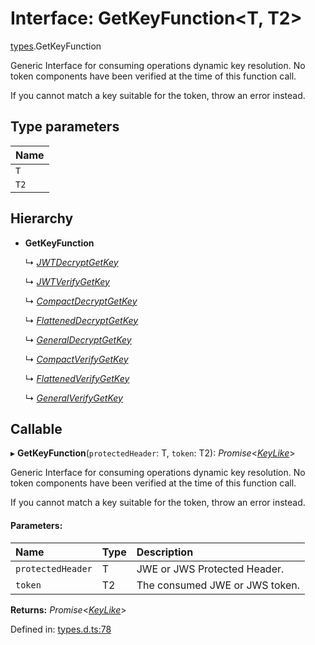 # Interface: GetKeyFunction<T, T2\>

[types](../modules/types.md).GetKeyFunction

Generic Interface for consuming operations dynamic key resolution.
No token components have been verified at the time of this function call.

If you cannot match a key suitable for the token, throw an error instead.

## Type parameters

Name |
:------ |
`T` |
`T2` |

## Hierarchy

* **GetKeyFunction**

  ↳ [*JWTDecryptGetKey*](jwt_decrypt.jwtdecryptgetkey.md)

  ↳ [*JWTVerifyGetKey*](jwt_verify.jwtverifygetkey.md)

  ↳ [*CompactDecryptGetKey*](jwe_compact_decrypt.compactdecryptgetkey.md)

  ↳ [*FlattenedDecryptGetKey*](jwe_flattened_decrypt.flatteneddecryptgetkey.md)

  ↳ [*GeneralDecryptGetKey*](jwe_general_decrypt.generaldecryptgetkey.md)

  ↳ [*CompactVerifyGetKey*](jws_compact_verify.compactverifygetkey.md)

  ↳ [*FlattenedVerifyGetKey*](jws_flattened_verify.flattenedverifygetkey.md)

  ↳ [*GeneralVerifyGetKey*](jws_general_verify.generalverifygetkey.md)

## Callable

▸ **GetKeyFunction**(`protectedHeader`: T, `token`: T2): *Promise*<[*KeyLike*](../types/types.keylike.md)\>

Generic Interface for consuming operations dynamic key resolution.
No token components have been verified at the time of this function call.

If you cannot match a key suitable for the token, throw an error instead.

#### Parameters:

Name | Type | Description |
:------ | :------ | :------ |
`protectedHeader` | T | JWE or JWS Protected Header.   |
`token` | T2 | The consumed JWE or JWS token.    |

**Returns:** *Promise*<[*KeyLike*](../types/types.keylike.md)\>

Defined in: [types.d.ts:78](https://github.com/panva/jose/blob/main/src/types.d.ts#L78)
